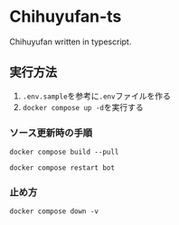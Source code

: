 # Chihuyufan-ts

Chihuyufan written in typescript.

## 実行方法
1. `.env.sample`を参考に`.env`ファイルを作る
2. `docker compose up -d`を実行する
### ソース更新時の手順
`docker compose build --pull`

`docker compose restart bot`

### 止め方
`docker compose down -v`

